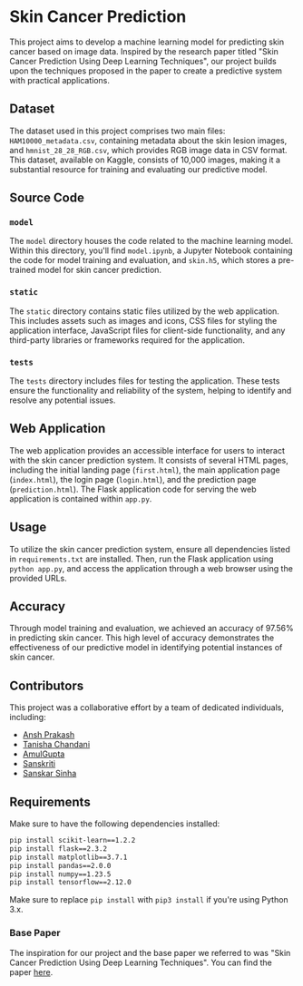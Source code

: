 # Skin Cancer Prediction

This project aims to develop a machine learning model for predicting skin cancer based on image data. Inspired by the research paper titled "Skin Cancer Prediction Using Deep Learning Techniques", our project builds upon the techniques proposed in the paper to create a predictive system with practical applications.

## Dataset

The dataset used in this project comprises two main files: `HAM10000_metadata.csv`, containing metadata about the skin lesion images, and `hmnist_28_28_RGB.csv`, which provides RGB image data in CSV format. This dataset, available on Kaggle, consists of 10,000 images, making it a substantial resource for training and evaluating our predictive model.

## Source Code

### `model`

The `model` directory houses the code related to the machine learning model. Within this directory, you'll find `model.ipynb`, a Jupyter Notebook containing the code for model training and evaluation, and `skin.h5`, which stores a pre-trained model for skin cancer prediction.

### `static`

The `static` directory contains static files utilized by the web application. This includes assets such as images and icons, CSS files for styling the application interface, JavaScript files for client-side functionality, and any third-party libraries or frameworks required for the application.

### `tests`

The `tests` directory includes files for testing the application. These tests ensure the functionality and reliability of the system, helping to identify and resolve any potential issues.

## Web Application

The web application provides an accessible interface for users to interact with the skin cancer prediction system. It consists of several HTML pages, including the initial landing page (`first.html`), the main application page (`index.html`), the login page (`login.html`), and the prediction page (`prediction.html`). The Flask application code for serving the web application is contained within `app.py`.

## Usage

To utilize the skin cancer prediction system, ensure all dependencies listed in `requirements.txt` are installed. Then, run the Flask application using `python app.py`, and access the application through a web browser using the provided URLs.

## Accuracy

Through model training and evaluation, we achieved an accuracy of 97.56% in predicting skin cancer. This high level of accuracy demonstrates the effectiveness of our predictive model in identifying potential instances of skin cancer.

## Contributors

This project was a collaborative effort by a team of dedicated individuals, including:

- [Ansh Prakash](https://github.com/anshprakash6397)
- [Tanisha Chandani](https://github.com/tanishachandani)
- [AmulGupta](https://github.com/Amulgupta)
- [Sanskriti](https://github.com/SanskritiHub)
- [Sanskar Sinha](https://github.com/sanskar9067)


## Requirements

Make sure to have the following dependencies installed:

```bash
pip install scikit-learn==1.2.2
pip install flask==2.3.2
pip install matplotlib==3.7.1
pip install pandas==2.0.0
pip install numpy==1.23.5
pip install tensorflow==2.12.0
```

Make sure to replace `pip install` with `pip3 install` if you're using Python 3.x.

### Base Paper

The inspiration for our project and the base paper we referred to was "Skin Cancer Prediction Using Deep Learning Techniques". You can find the paper [here](https://ieeexplore.ieee.org/abstract/document/10126035/authors#authors).
